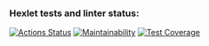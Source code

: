 ### Hexlet tests and linter status:
[![Actions Status](https://github.com/Ansseii/frontend-project-lvl2/workflows/hexlet-check/badge.svg)](https://github.com/Ansseii/frontend-project-lvl2/actions)
[![Maintainability](https://api.codeclimate.com/v1/badges/15e4b562f71457ac531c/maintainability)](https://codeclimate.com/github/Ansseii/frontend-project-lvl2/maintainability)
[![Test Coverage](https://api.codeclimate.com/v1/badges/15e4b562f71457ac531c/test_coverage)](https://codeclimate.com/github/Ansseii/frontend-project-lvl2/test_coverage)